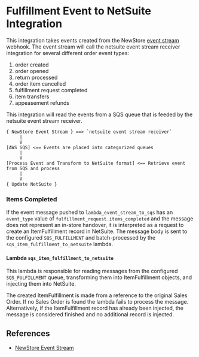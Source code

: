 # Fulfillment Event to NetSuite Integration

This integration takes events created from the NewStore
[event stream](https://apidoc.newstore.io/newstore-cloud/hooks_eventstream.html#event-stream-webhooks-publish-event)
webhook. The event stream will call the netsuite event stream receiver integration
for several different order event types:
1. order created
1. order opened
1. return processed
1. order item cancelled
1. fulfillment request completed
1. item transfers
1. appeasement refunds

This integration will read the events from a SQS queue that is feeded by the netsuite event stream receiver.

```
{ NewStore Event Stream } ==> `netsuite event stream receiver`
     |
     V
[AWS SQS] <== Events are placed into categorized queues
     |
     V
[Process Event and Transform to NetSuite format] <== Retrieve event from SQS and process
     |
     V
{ Update NetSuite }
```

### Items Completed
If the event message pushed to `lambda_event_stream_to_sqs` has an `event_type` value of
`fulfillment_request.items_completed` and the message does not represent an in-store handover, it is interpreted as a
request to create an ItemFulfillment record in NetSuite. The message body
is sent to the configured `SQS_FULFILLMENT` and batch-processed by the
`sqs_item_fulfillment_to_netsuite` lambda.

#### Lambda `sqs_item_fulfillment_to_netsuite`
This lambda is responsible for reading messages from the configured `SQS_FULFILLMENT` queue, transforming them into
ItemFulfillment objects, and injecting them into NetSuite.

The created ItemFulfillment is made from a reference to the original Sales Order. If no Sales Order is found the lambda
fails to process the message. Alternatively, if the ItemFulfillment record has already been injected, the message is
considered finished and no additional record is injected.

## References
- [NewStore Event Stream](https://apidoc.newstore.io/newstore-cloud/hooks_eventstream.html)


